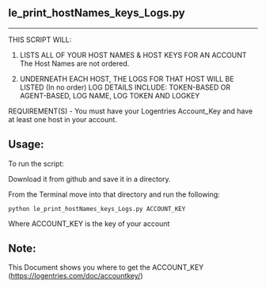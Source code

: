 le_print_hostNames_keys_Logs.py
-------------------
-------------------

THIS SCRIPT WILL:
 1. LISTS ALL OF YOUR HOST NAMES & HOST KEYS FOR AN ACCOUNT 
    The Host Names are not ordered.

 2. UNDERNEATH EACH HOST, THE LOGS FOR THAT HOST WILL BE LISTED (In no order)
    LOG DETAILS INCLUDE: TOKEN-BASED OR AGENT-BASED, LOG NAME, LOG TOKEN AND LOGKEY


REQUIREMENT(S) - You must have your Logentries Account_Key and have at least one host in your account.

Usage:
-----

To run the script:

Download it from github and save it in a directory. 

From the Terminal move into that directory and run the following: 

	python le_print_hostNames_keys_Logs.py ACCOUNT_KEY

Where ACCOUNT_KEY is the key of your account

Note:
-----
This Document shows you where to get the ACCOUNT_KEY (https://logentries.com/doc/accountkey/)
